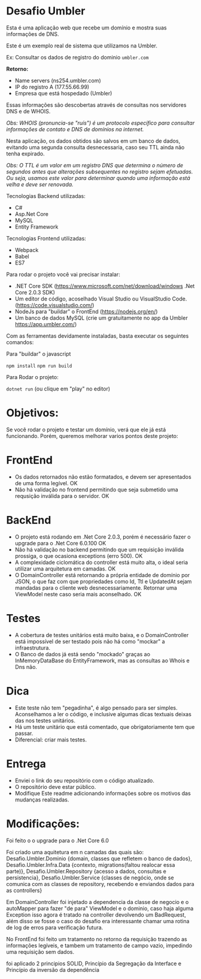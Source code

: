 
# Desafio Umbler

Esta é uma aplicação web que recebe um domínio e mostra suas informações de DNS.

Este é um exemplo real de sistema que utilizamos na Umbler.

Ex: Consultar os dados de registro do dominio `umbler.com`

**Retorno:**
- Name servers (ns254.umbler.com)
- IP do registro A (177.55.66.99)
- Empresa que está hospedado (Umbler)

Essas informações são descobertas através de consultas nos servidores DNS e de WHOIS.

*Obs: WHOIS (pronuncia-se "ruís") é um protocolo específico para consultar informações de contato e DNS de domínios na internet.*

Nesta aplicação, os dados obtidos são salvos em um banco de dados, evitando uma segunda consulta desnecessaria, caso seu TTL ainda não tenha expirado.

*Obs: O TTL é um valor em um registro DNS que determina o número de segundos antes que alterações subsequentes no registro sejam efetuadas. Ou seja, usamos este valor para determinar quando uma informação está velha e deve ser renovada.*

Tecnologias Backend utilizadas:

- C#
- Asp.Net Core
- MySQL
- Entity Framework

Tecnologias Frontend utilizadas:

- Webpack
- Babel
- ES7

Para rodar o projeto você vai precisar instalar:

- .NET Core SDK (https://www.microsoft.com/net/download/windows .Net Core 2.0.3 SDK)
- Um editor de código, acoselhado Visual Studio ou VisualStudio Code. (https://code.visualstudio.com/)
- NodeJs para "buildar" o FrontEnd (https://nodejs.org/en/)
- Um banco de dados MySQL (crie um gratuitamente no app da Umbler https://app.umbler.com/)

Com as ferramentas devidamente instaladas, basta executar os seguintes comandos:

Para "buildar" o javascript

`npm install`
`npm run build`

Para Rodar o projeto:

`dotnet run` (ou clique em "play" no editor)

# Objetivos:

Se você rodar o projeto e testar um domínio, verá que ele já está funcionando. Porém, queremos melhorar varios pontos deste projeto:

# FrontEnd

 - Os dados retornados não estão formatados, e devem ser apresentados de uma forma legível. OK
 - Não há validação no frontend permitindo que seja submetido uma requsição inválida para o servidor. OK

# BackEnd

 - O projeto está rodando em .Net Core 2.0.3, porém é necessário fazer o upgrade para o .Net Core 6.0.100 OK
 - Não há validação no backend permitindo que um requisição inválida prossiga, o que ocasiona exceptions (erro 500). OK
 - A complexidade ciclomática do controller está muito alta, o ideal seria utilizar uma arquitetura em camadas. OK
 - O DomainController está retornando a própria entidade de domínio por JSON, o que faz com que propriedades como Id, Ttl e UpdatedAt sejam mandadas para o cliente web desnecessariamente. Retornar uma ViewModel neste caso seria mais aconselhado. OK

# Testes

 - A cobertura de testes unitários está muito baixa, e o DomainController está impossível de ser testado pois não há como "mockar" a infraestrutura.
 - O Banco de dados já está sendo "mockado" graças ao InMemoryDataBase do EntityFramework, mas as consultas ao Whois e Dns não. 

# Dica

- Este teste não tem "pegadinha", é algo pensado para ser simples. Aconselhamos a ler o código, e inclusive algumas dicas textuais deixas das nos testes unitários. 
- Há um teste unitário que está comentado, que obrigatoriamente tem que passar.
- Diferencial: criar mais testes.

# Entrega

- Enviei o link do seu repositório com o código atualizado.
- O repositório deve estar público.
- Modifique Este readme adicionando informações sobre os motivos das mudanças realizadas.

# Modificações:

Foi feito o o upgrade para o .Net Core 6.0

Foi criado uma aquitetura em n camadas das quais são: 
Desafio.Umbler.Dominio {domain, classes que refletem o banco de dados}, 
Desafio.Umbler.Infra.Data {contexto, migrations(faltou realocar essa parte)},
Desafio.Umbler.Repository {acesso a dados, consultas e persistencia},
Desafio.Umbler.Service {classes de negócio, onde se comunica com as classes de repository, recebendo e enviandos dados para as controllers}

Em DomainController foi injetado a dependencia da classe de negocio e o autoMapper para fazer "de para" ViewModel e o dominio,
caso haja alguma Exception isso agora é tratado na controller devolvendo um BadRequest, além disso se fosse o caso do desafio
era interessante chamar uma rotina de log de erros para verificação futura.

No FrontEnd foi feito um tratamento no retorno da requisição trazendo as informações legíveis, e tambem um tratamento de 
campo vazio, impedindo uma requisição sem dados.

foi aplicado 2 principios SOLID, Princípio da Segregação da Interface e Princípio da inversão da dependência
